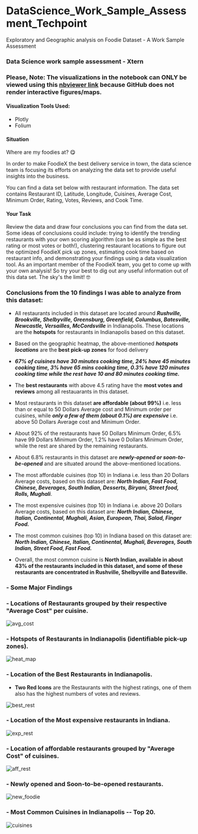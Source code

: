 [//]: # (Image References)

[image3]: ./foodie_images/average_cost_foodie.PNG "avg_cost"
[image1]: ./foodie_images/heatmap_foodie.PNG "heat_map"
[image2]: ./foodie_images/best_rest_foodie.PNG "best_rest"
[image4]: ./foodie_images/exp_rest_foodie.PNG "exp_rest"
[image5]: ./foodie_images/aff_rest_foodie.PNG "aff_rest"
[image6]: ./foodie_images/new_foodie.PNG "new_foodie"
[image7]: ./foodie_images/common.png "cuisines"

# DataScience_Work_Sample_Assessment_Techpoint
Exploratory and Geographic analysis on Foodie Dataset - A Work Sample Assessment





### Data Science work sample assessment - Xtern 

### Please, Note: The visualizations in the notebook can ONLY be viewed using this [nbviewer link](https://nbviewer.jupyter.org/github/AdeboyeML/DataScience_Work_Sample_Assessment_Techpoint/blob/main/Data_Science_Work_Sample_Assessment.ipynb) because GitHub does not render interactive figures/maps. 


#### Visualization Tools Used:

- Plotly
- Folium

#### Situation

Where are my foodies at? 😋 

In order to make FoodieX the best delivery service in town, the data science team is focusing its efforts on analyzing the data set to provide useful insights into the business. 

You can find a data set below with restaurant information. The data set contains Restaurant ID, Latitude, Longitude, Cuisines, Average Cost, Minimum Order, Rating, Votes, Reviews, and Cook Time.

#### Your Task

Review the data and draw four conclusions you can find from the data set. Some ideas of conclusions could include: trying to identify the trending restaurants with your own scoring algorithm (can be as simple as the best rating or most votes or both!), clustering restaurant locations to figure out the optimized FoodieX pick up zones, estimating cook time based on restaurant info, and demonstrating your findings using a data visualization tool. As an important member of the FoodieX team, you get to come up with your own analysis! So try your best to dig out any useful information out of this data set. The sky's the limit! 🤓


### Conclusions from the 10 findings I was able to analyze from this dataset:

- All restaurants included in this dataset are located around ***Rushville, Brookville, Shelbyville, Greensburg, Greenfield, Columbus, Batesville, Newcastle, Versailles, McCordsville*** in Indianapolis. These locations are the **hotspots** for restaurants in Indianapolis based on this dataset.



- Based on the geographic heatmap, the above-mentioned ***hotspots locations*** are the **best pick-up zones** for food delivery



- ***67% of cuisines have 30 minutes cooking time, 24% have 45 minutes cooking time, 3% have 65 mins cooking time, 0.3% have 120 minutes cooking time while the rest have 10 and 80 minutes cooking time.***



- The **best restaurants** with above 4.5 rating have the **most votes and reviews** among all restauarants in this dataset.



- Most restaurants in this dataset **are affordable (about 99%)** i.e. less than or equal to 50 Dollars Average cost and Minimum order per cuisines, while ***only a few of them (about 0.1%) are expensive*** i.e. above 50 Dollars Average cost and Minimum Order.



- About 92% of the restaurants have 50 Dollars Minimum Order, 6.5% have 99 Dollars Minimum Order, 1.2% have 0 Dollars Minimum Order, while the rest are shared by the remaining restaurants.



- About 6.8% restaurants in this dataset are ***newly-opened or soon-to-be-opened*** and are situated around the above-mentioned locations.



- The most affordable cuisines (top 10) in Indiana i.e. less than 20 Dollars Average costs, based on this dataset are: ***North Indian, Fast Food, Chinese, Beverages, South Indian, Desserts, Biryani, Street food, Rolls, Mughali***.



- The most expensive cuisines (top 10) in Indiana i.e. above 20 Dollars Average costs, based on this dataset are: ***North Indian, Chinese, Italian, Continental, Mughali, Asian, European, Thai, Salad, Finger Food.***



- The most common cuisines (top 10) in Indiana based on this dataset are: ***North Indian, Chinese, Italian, Continental, Mughali, Beverages, South Indian, Street Food, Fast Food.***



- Overall, the most common cuisine is **North Indian, available in about 43% of the restaurants included in this dataset, and some of these restaurants are concentrated in Rushville, Shelbyville and Batesville.**




### - Some Major Findings

### - Locations of Restaurants grouped by their respective "Average Cost" per cuisine.
![avg_cost][image3]



### - Hotspots of Restaurants in Indianapolis (identifiable pick-up zones).
![heat_map][image1]



### - Location of the Best Restaurants in Indianapolis.

- **Two Red Icons** are the Restaurants with the highest ratings, one of them also has the highest numbers of votes and reviews.

![best_rest][image2]



### - Location of the Most expensive restaurants in Indiana.
![exp_rest][image4]


### - Location of affordable restaurants grouped by "Average Cost" of cuisines.
![aff_rest][image5]


### - Newly opened and Soon-to-be-opened restaurants.
![new_foodie][image6]



### - Most Common Cuisines in Indianapolis -- Top 20.
![cuisines][image7]

